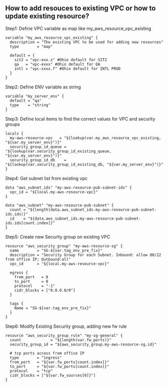 ## How to add resouces to existing VPC or how to update existing resource?

Step1: Define VPC variable as map like my_aws_resource_vpc_existing
```
variable "my_aws_resource_vpc_existing" {
  description = "The existing VPC to be used for adding new resources"
  type        = "map"

  default = {
    sit2 = "vpc-exx.x" #Ohio default for SIT2
    qa   = "vpc-exxx" #Ohio default for QA
    intl = "vpc-xxxx.f" #Ohio default for INTL PROD
  }
}
```
Step2: Define ENV variable as string
```
variable "my_server_env" {
  default = "qa"
  type    = "string"
}
```
Step3: Define local items to find the correct values for VPC and security groups
```
locals {
  my-aws-resource-vpc   = "${lookup(var.my_aws_resource_vpc_existing, "${var.my_server_env}")}"
  security_group_id_queue = "${lookup(var.security_group_id_existing_queue, "${var.my_server_env}")}"
  security_group_id_db    = "${lookup(var.security_group_id_existing_db, "${var.my_server_env}")}"
}
```
Step4: Get subnet list from existing vpc
```
data "aws_subnet_ids" "my-aws-resource-pub-subnet-ids" {
  vpc_id = "${local.my-aws-resource-vpc}"
}

data "aws_subnet" "my-aws-resource-pub-subnet" {
  count = "${length(data.aws_subnet_ids.my-aws-resource-pub-subnet-ids.ids)}"
  id    = "${data.aws_subnet_ids.my-aws-resource-pub-subnet-ids.ids[count.index]}"
}
```
Step5: Create new Security group on existing VPC
```
resource "aws_security_group" "my-aws-resource-sg" {
  name        = "SG-${var.tag_env_pre_fix}"
  description = "Security Group for each Subnet. Inbound: allow 80/22 from office IP; Outbound:all"
  vpc_id      = "${local.my-aws-resource-vpc}"

  egress {
    from_port   = 0
    to_port     = 0
    protocol    = "-1"
    cidr_blocks = ["0.0.0.0/0"]
  }

  tags {
    Name = "SG-${var.tag_env_pre_fix}"
  }
}
```

Step6: Modify Existing Security group, adding new fw rule
```
resource "aws_security_group_rule" "my-sg-general" {
  count             = "${length(var.fw_ports)}"
  security_group_id = "${aws_security_group.my-aws-resource-sg.id}"

  # tcp ports access from office IP
  type        = "ingress"
  from_port   = "${var.fw_ports[count.index]}"
  to_port     = "${var.fw_ports[count.index]}"
  protocol    = "tcp"
  cidr_blocks = ["${var.fw_sources[0]}"]
}
```


